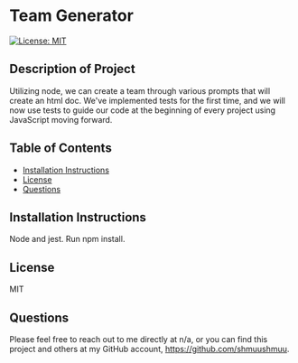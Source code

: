 # Team Generator
  [![License: MIT](https://img.shields.io/badge/License-MIT-yellow.svg)](https://opensource.org/licenses/MIT)

  ## Description of Project
  Utilizing node, we can create a team through various prompts that will create an html doc. We've implemented tests for the first time, and we will now use tests to guide our code at the beginning of every project using JavaScript moving forward.

  ## Table of Contents
  - [Installation Instructions](#installation-instructions)
  - [License](#license)
  - [Questions](#questions)
   
  ## Installation Instructions
  Node and jest. Run npm install.
    
  ## License
  MIT

  ## Questions
  Please feel free to reach out to me directly at n/a, or you can find this project and others at my GitHub account, https://github.com/shmuushmuu.